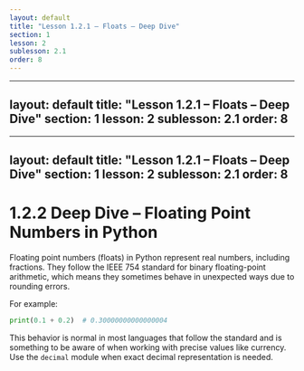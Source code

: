 ```yaml
---
layout: default
title: "Lesson 1.2.1 – Floats – Deep Dive"
section: 1
lesson: 2
sublesson: 2.1
order: 8
---
```


---
layout: default
title: "Lesson 1.2.1 – Floats – Deep Dive"
section: 1
lesson: 2
sublesson: 2.1
order: 8
---

---
layout: default
title: "Lesson 1.2.1 – Floats – Deep Dive"
section: 1
lesson: 2
sublesson: 2.1
order: 8
---

# 1.2.2 Deep Dive – Floating Point Numbers in Python

Floating point numbers (floats) in Python represent real numbers, including fractions. They follow the IEEE 754 standard for binary floating-point arithmetic, which means they sometimes behave in unexpected ways due to rounding errors.

For example:

```python
print(0.1 + 0.2)  # 0.30000000000000004
```

This behavior is normal in most languages that follow the standard and is something to be aware of when working with precise values like currency. Use the `decimal` module when exact decimal representation is needed.
